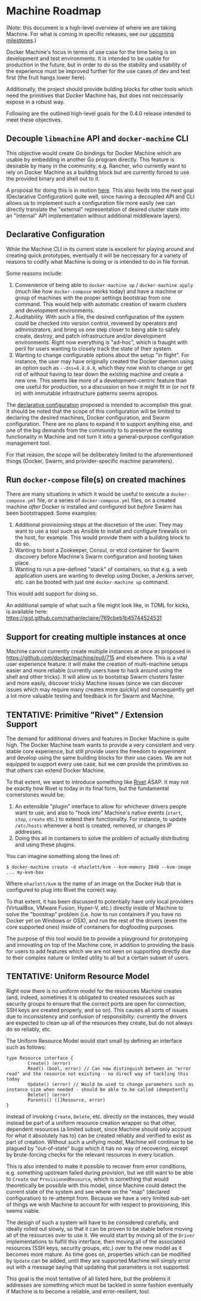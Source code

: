 # Machine Roadmap

(Note: this document is a high-level overview of where we are taking Machine.
For what is coming in specific releases, see our [upcoming
milestones](https://github.com/docker/machine/milestones).)

Docker Machine's focus in terms of use case for the time being is on development
and test environments.  It is intended to be usable for production in the
future, but in order to do so the stability and usability of the experience must
be improved further for the use cases of dev and test first (the fruit hangs
lower here).

Additionally, the project should provide bulding blocks for other tools which
need the primitives that Docker Machine has, but does not neccessarily expose in
a robust way.

Following are the outlined high-level goals for the 0.4.0 release intended to
meet these objectives.

## Decouple `libmachine` API and `docker-machine` CLI

This objective would create Go bindings for Docker Machine which are usable by
embedding in another Go program directly.  This feature is desirable by many in
the community, e.g. Rancher, who currently want to rely on Docker Machine as a
building block but are currently forced to use the provided binary and shell out
to it.

A proposal for doing this is in motion
[here](https://github.com/docker/machine/issues/1211).  This also feeds into the
next goal (Declarative Configuration) quite well, since having a decoupled API
and CLI allows us to implement such a configuration file more easily (we can
directly translate the "external" representation of desired cluster state into
an "internal" API implementation without additional middleware layers).

## Declarative Configuration

While the Machine CLI in its current state is excellent for playing around and
creating quick prototypes, eventually it will be neccessary for a variety of
reasons to codify what Machine is doing or is intended to do in file format.

Some reasons include:

1. Convenience of being able to `docker-machine up` / `docker-machine apply`
(much like how `docker-compose` works today) and have a machine or group of
machines with the proper settings bootstrap from one command. This would help
with automatic creation of swarm clusters and development environments.
2. Auditability.  With such a file, the desired configuration of the system
could be checked into version control, reviewed by operators and administrators,
and bring us one step closer to being able to safely create, destroy, and patch
infrastructure and/or development environments.  Right now everything is
"ad-hoc", which is fraught with peril for users wanting to closely track the
state of their system.
3. Wanting to change configurable options about the setup "in flight".  For
instance, the user may have originally created the Docker daemon using an option
such as `--dns=8.8.8.8`, which they now wish to change or get rid of without
having to tear down the existing machine and create a new one.  This seems like
more of a development-centric feature than one useful for production, so a
discussion on how it might fit in (or not fit in) with immutable infrastructure
patterns seems apropos.

The [declarative configuration](https://github.com/docker/machine/issues/773)
proposed is intended to accomplish this goal.  It should be noted that the scope
of this configuration will be limited to declaring the desired machines, Docker
configuration, and Swarm configuration.  There are no plans to expand it to
support anything else, and one of the big demands from the community to to
preserve the existing functionality in Machine and not turn it into a
general-purpose configuration management tool.

For that reason, the scope will be deliberately limited to the aforementioned
things (Docker, Swarm, and provider-specific machine parameters).

## Run `docker-compose` file(s) on created machines

There are many situations in which it would be useful to execute a
`docker-compose.yml` file, or a series of `docker-compose.yml` files, on a
created machine _after_ Docker is installed and configured but _before_ Swarm
has been bootstrapped.  Some examples:

1. Additional provisioning steps at the discretion of the user.  They may want
to use a tool such as Ansible to install and configure firewalls on the host,
for example.  This would provide them with a building block to do so.
2. Wanting to boot a Zookeeper, Consul, or etcd container for Swarm discovery
before Machine's Swarm configuration and booting takes place.
3. Wanting to run a pre-defined "stack" of containers, so that e.g. a web
application users are wanting to develop using Docker, a Jenkins server, etc.
can be booted with just one `docker-machine up` command.

This would add support for doing so.

An additional sample of what such a file might look like, in TOML for kicks, is
available here: https://gist.github.com/nathanleclaire/769cbeb1b45744524531

## Support for creating multiple instances at once

Machine cannot currently create multiple instances at once as proposed in
https://github.com/docker/machine/pull/715 and elsewhere.  This is a vital user
experience feature: it will make the creation of multi-machine setups easier and
more reliable (currently users have to hack around using the shell and other
tricks).  It will allow us to bootstrap Swarm clusters faster and more easily,
discover tricky Machine issues (since we can discover issues which may require
many creates more quickly) and consequently get a lot more valuable testing and
feedback in for Swarm and Machine.

## __TENTATIVE__: Primitive "Rivet" / Extension Support

The demand for additional drivers and features in Docker Machine is quite high.
The Docker Machine team wants to provide a very consistent and very stable core
experience, but still provide users the freedom to experiment and develop using
the same building blocks for their use cases.  We are not equipped to support
every use case, but we _can_ provide the primitives so that others can extend
Docker Machine.

To that extent, we want to introduce something like
[Rivet](https://github.com/ehazlett/rivet) ASAP.  It may not be exactly how
Rivet is today in its final form, but the fundamental cornerstones would be:

1. An extensible "plugin" interface to allow for whichever drivers people want
to use, and also to "hook into" Machine's native events (`start`, `stop`,
`create` etc.) to extend their functionality.  For instance, to update
`/etc/hosts` whenever a host is created, removed, or changes IP addresses.
2. Doing this all in containers to solve the problem of actually distributing
and using these plugins.

You can imagine something along the lines of:

```console
$ docker-machine create -d ehazlett/kvm --kvm-memory 2048 --kvm-image ... my-kvm-box
```

Where `ehazlett/kvm` is the name of an image on the Docker Hub that is
configured to plug into Rivet the correct way.

To that extent, it has been discussed to potentially have only local providers
(VirtualBox, VMware Fusion, Hyper-V, etc.) directly inside of Machine to solve
the "boostrap" problem (i.e. how to run containers if you have no Docker yet on
Windows or OSX), and run the rest of the drivers (even the core supported ones)
inside of containers for dogfooding purposes.

The purpose of this tool would be to provide a playground for prototyping and
innovating on top of the Machine core, in addition to providing the basis for
users to add features which we are not keen on supporting directly due to their
complex nature or limited utility to all but a certain subset of users.

## __TENTATIVE__: Uniform Resource Model

Right now there is no uniform model for the resources Machine creates (and,
indeed, sometimes it is obligated to created resources such as security groups
to ensure that the correct ports are open for connection, SSH keys are created
properly, and so on).  This causes all sorts of issues due to inconsistency and
confusion of responsibilty: currently the drivers are expected to clean up all
of the resources they create, but do not always do so reliably, etc.

The Uniform Resource Model would start small by defining an interface such as
follows:

```
type Resource interface {
        Create() (error)
        Read() (bool, error) // Can now distinguish between an "error read" and the resource not existing - no direct way of tackling this today
        Update() (error) // Would be used to change parameters such as instance size when needed - should be able to be called idempotently
        Delete() (error)
        Parents() ([]Resource, error)
}
```

Instead of invoking `Create`, `Delete`, etc. directly on the instances, they
would instead be part of a uniform resource creation wrapper so that other,
dependent resources (a limited subset, since Machine should only account for
what it absolutely has to) can be created reliably and verified to exist as part
of creation.  Without such a unifying model, Machine will continue to be plagued
by "out-of-state" bugs which it has no way of recovering, except by
brute-forcing checks for the relevant resources in every location.

This is also intended to make it possible to recover from error conditions, e.g.
something upstream failed during provision, but we still want to be able to
`Create` our `ProvisionedResource`, which is something that would theoretically
be possible with this model, since Machine could detect the current state of the
system and see where on the "map" (declared configuration) to re-attempt from.
Because we have a very limited sub-set of things we wish Machine to account for
with respect to provisioning, this seems viable.

The design of such a system will have to be considered carefully, and ideally
rolled out slowly, so that it can be proven to be stable before moving all of
the resources over to use it.  We would start by moving all of the `Driver`
implementations to fulfill this interface, then moving all of the associated
resources (SSH keys, security groups, etc.) over to the new model as it becomes
more mature.  As time goes on, properties which can be modified by `Update` can
be added, until they are supported Machine will simply error out with a message
saying that updating that parameters is not supported.

This goal is the most tentative of all listed here, but the problems it
addresses are something which must be tackled in some fashion eventually if
Machine is to become a reliable, and error-resilient, tool.
